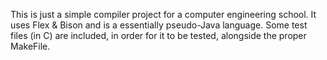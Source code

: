 This is just a simple compiler project for a computer engineering school. It uses Flex & Bison and is a essentially pseudo-Java language. Some test files (in C) are included, in order for it to be tested, alongside the proper MakeFile.
